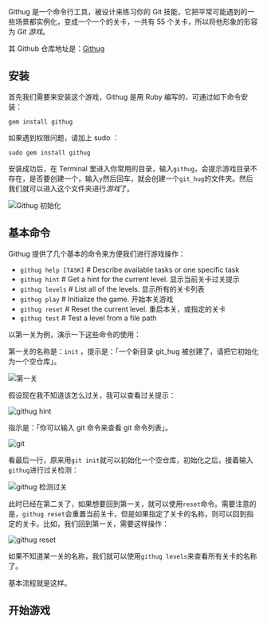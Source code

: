 Githug 是一个命令行工具，被设计来练习你的 Git 技能，它把平常可能遇到的一些场景都实例化，变成一个一个的关卡，一共有 55 个关卡，所以将他形象的形容为 *Git 游戏*。

其 Github 仓库地址是：[Githug](https://github.com/Gazler/githug)

## 安装
首先我们需要来安装这个游戏，Githug 是用 Ruby 编写的，可通过如下命令安装：

`gem install githug`

如果遇到权限问题，请加上 sudo ：

`sudo gem install githug`

安装成功后，在 Terminal 里进入你常用的目录，输入`githug`，会提示游戏目录不存在，是否要创建一个，输入`y`然后回车，就会创建一个`git_hug`的文件夹。然后我们就可以进入这个文件夹进行*游戏*了。

![Githug 初始化](http://7xkt52.com1.z0.glb.clouddn.com/markdown/1471915632399.png)


## 基本命令
Githug 提供了几个基本的命令来方便我们进行游戏操作：

* `githug help [TASK]`  # Describe available tasks or one specific task
* `githug hint`         # Get a hint for the current level. 显示当前关卡过关提示
* `githug levels`       # List all of the levels. 显示所有的关卡列表
* `githug play`         # Initialize the game. 开始本关游戏
* `githug reset`        # Reset the current level. 重启本关，或指定的关卡
* `githug test`         # Test a level from a file path

以第一关为例，演示一下这些命令的使用：

第一关的名称是：`init` ，提示是：「一个新目录 git_hug 被创建了，请把它初始化为一个空仓库」。

![第一关](http://7xkt52.com1.z0.glb.clouddn.com/markdown/1471915963038.png)

假设现在我不知道该怎么过关，我可以查看过关提示：

![githug hint](http://7xkt52.com1.z0.glb.clouddn.com/markdown/1471916020501.png)

指示是：「你可以输入 git 命令来查看 git 命令列表」。

![git](http://7xkt52.com1.z0.glb.clouddn.com/markdown/1471916077677.png)

看最后一行，原来用`git init`就可以初始化一个空仓库，初始化之后，接着输入`githug`进行过关检测：

![githug 检测过关](http://7xkt52.com1.z0.glb.clouddn.com/markdown/1471916153841.png)

此时已经在第二关了，如果想要回到第一关，就可以使用`reset`命令。需要注意的是，`githug reset`会重置当前关卡，但是如果指定了关卡的名称，则可以回到指定的关卡。比如，我们回到第一关，需要这样操作：

![githug reset](http://7xkt52.com1.z0.glb.clouddn.com/markdown/1471916601785.png)

如果不知道某一关的名称，我们就可以使用`githug levels`来查看所有关卡的名称了。

基本流程就是这样。

## 开始游戏


